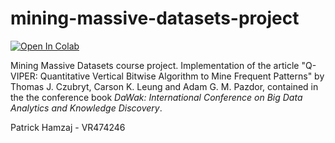 # mining-massive-datasets-project
[![Open In Colab](https://colab.research.google.com/assets/colab-badge.svg)](https://colab.research.google.com/drive/1NSGgo9HIkUeZeBJlb72V2nITf8riyBmW?usp=sharing)

Mining Massive Datasets course project.
Implementation of the article "Q-VIPER: Quantitative Vertical Bitwise Algorithm to Mine Frequent Patterns" by Thomas J. Czubryt, Carson K. Leung and Adam G. M. Pazdor, contained in the the conference book *DaWak: International Conference on Big Data Analytics and Knowledge Discovery*.

Patrick Hamzaj - VR474246
